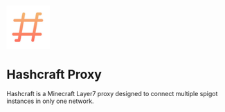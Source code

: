 <img src="https://github.com/LoRy24/Hashcraft/blob/main/png/HashcraftLogo.png" style="width: 100px" />

# Hashcraft Proxy
Hashcraft is a Minecraft Layer7 proxy designed to connect multiple spigot instances in only one network.
